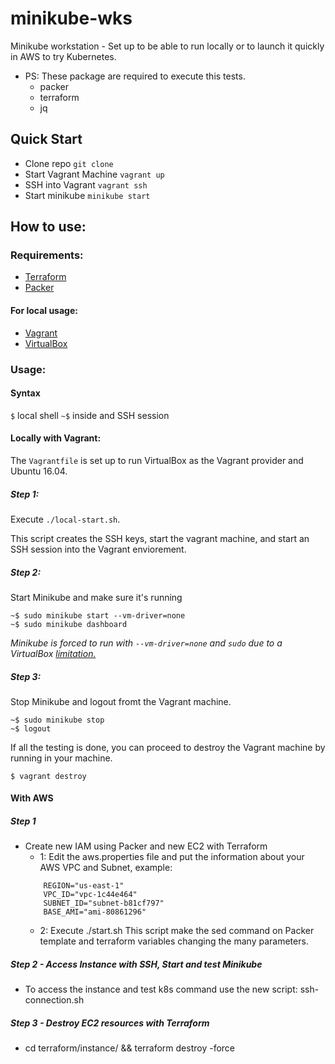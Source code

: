 # minikube-wks

Minikube workstation - Set up to be able to run locally or to launch it quickly in AWS to try Kubernetes.

* PS: These package are required to execute this tests.
    - packer
    - terraform
    - jq

## Quick Start

* Clone repo ````git clone````
* Start Vagrant Machine ````vagrant up````
* SSH into Vagrant ````vagrant ssh````
* Start minikube ````minikube start````

## How to use:

### Requirements:
* [Terraform](https://www.terraform.io/downloads.html)
* [Packer](https://www.packer.io/downloads.html)

#### For local usage:
* [Vagrant](https://www.vagrantup.com/docs/installation/)
* [VirtualBox](https://www.virtualbox.org/wiki/Downloads)


### Usage:

#### Syntax

````$````  local shell
````~$```` inside and SSH session

#### Locally with Vagrant:
The ```Vagrantfile``` is set up to run VirtualBox as the Vagrant provider and Ubuntu 16.04.

##### Step 1:
Execute ````./local-start.sh````.

This script creates the SSH keys, start the vagrant machine, and start an SSH session into the Vagrant enviorement.

##### Step 2:
Start Minikube and make sure it's running
````
~$ sudo minikube start --vm-driver=none
~$ sudo minikube dashboard
````
_Minikube is forced to run with ````--vm-driver=none```` and ````sudo```` due to a VirtualBox [limitation.](https://www.virtualbox.org/ticket/4032)_

##### Step 3:
Stop Minikube and logout fromt the Vagrant machine.
````
~$ sudo minikube stop
~$ logout
````
If all the testing is done, you can proceed to destroy the Vagrant machine by running in your machine.
````
$ vagrant destroy
````

#### With AWS

##### Step 1
- Create new IAM using Packer and new EC2 with Terraform
    - 1: Edit the aws.properties file and put the information about your AWS VPC and Subnet, example:
    ```
        REGION="us-east-1"
        VPC_ID="vpc-1c44e464"
        SUBNET_ID="subnet-b81cf797"
        BASE_AMI="ami-80861296"
    ```
    - 2: Execute ./start.sh
    This script make the sed command on Packer template and terraform
    variables changing the many parameters.

##### Step 2 - Access Instance with SSH, Start and test Minikube
- To access the instance and test k8s command use the new script: ssh-connection.sh

##### Step 3 - Destroy EC2 resources with Terraform
- cd terraform/instance/ && terraform destroy -force
